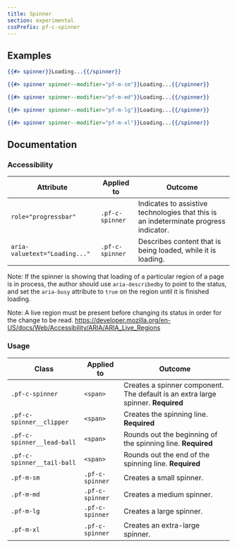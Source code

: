 ```yaml
---
title: Spinner
section: experimental
cssPrefix: pf-c-spinner
---
```


## Examples
```hbs title=Basic
{{#> spinner}}Loading...{{/spinner}}
```

```hbs title=Multiple-sizes
{{#> spinner spinner--modifier="pf-m-sm"}}Loading...{{/spinner}}

{{#> spinner spinner--modifier="pf-m-md"}}Loading...{{/spinner}}

{{#> spinner spinner--modifier="pf-m-lg"}}Loading...{{/spinner}}

{{#> spinner spinner--modifier="pf-m-xl"}}Loading...{{/spinner}}
```
    
## Documentation
### Accessibility
| Attribute | Applied to | Outcome |
| -- | -- | -- |
| `role="progressbar"` | `.pf-c-spinner` |  Indicates to assistive technologies that this is an indeterminate progress indicator. |
| `aria-valuetext="Loading..."` | `.pf-c-spinner` |  Describes content that is being loaded, while it is loading. |

Note: If the spinner is showing that loading of a particular region of a page is in process, the author should use `aria-describedby` to point to the status, and set the `aria-busy` attribute to `true` on the region until it is finished loading. 

Note: A live region must be present before changing its status in order for the change to be read. https://developer.mozilla.org/en-US/docs/Web/Accessibility/ARIA/ARIA_Live_Regions

### Usage
| Class | Applied to | Outcome |
| -- | -- | -- |
| `.pf-c-spinner` | `<span>` |  Creates a spinner component. The default is an extra large spinner. **Required**|
| `.pf-c-spinner__clipper` | `<span>` |  Creates the spinning line. **Required**|
| `.pf-c-spinner__lead-ball` | `<span>` |  Rounds out the beginning of the spinning line. **Required**|
| `.pf-c-spinner__tail-ball` | `<span>` |  Rounds out the end of the spinning line. **Required**|
| `.pf-m-sm` | `.pf-c-spinner` |  Creates a small spinner. |
| `.pf-m-md` | `.pf-c-spinner` |  Creates a medium spinner. |
| `.pf-m-lg` | `.pf-c-spinner` |  Creates a large spinner. |
| `.pf-m-xl` | `.pf-c-spinner` |  Creates an extra-large spinner. |

